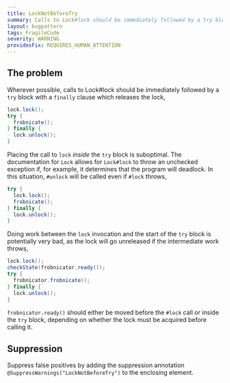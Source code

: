 ```yaml
---
title: LockNotBeforeTry
summary: Calls to Lock#lock should be immediately followed by a try block which releases the lock.
layout: bugpattern
tags: FragileCode
severity: WARNING
providesFix: REQUIRES_HUMAN_ATTENTION
---
```


<!--
*** AUTO-GENERATED, DO NOT MODIFY ***
To make changes, edit the @BugPattern annotation or the explanation in docs/bugpattern.
-->

## The problem
Wherever possible, calls to Lock#lock should be immediately followed by a `try`
block with a `finally` clause which releases the lock,

```java
lock.lock();
try {
  frobnicate();
} finally {
  lock.unlock();
}
```

Placing the call to `lock` *inside* the `try` block is suboptimal. The
documentation for `Lock` allows for `Lock#lock` to throw an unchecked exception
if, for example, it determines that the program will deadlock. In this
situation, `#unlock` will be called even if `#lock` throws,

```java
try {
  lock.lock();
  frobnicate();
} finally {
  lock.unlock();
}
```

Doing work between the `lock` invocation and the start of the `try` block is
potentially very bad, as the lock will go unreleased if the intermediate work
throws,

```java
lock.lock();
checkState(frobnicator.ready());
try {
  frobnicator.frobnicate();
} finally {
  lock.unlock();
}
```

`frobnicator.ready()` should either be moved before the `#lock` call or inside
the `try` block, depending on whether the lock must be acquired before calling
it.

## Suppression
Suppress false positives by adding the suppression annotation `@SuppressWarnings("LockNotBeforeTry")` to the enclosing element.
